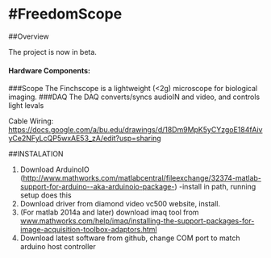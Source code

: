 #FreedomScope 
============

##Overview


The project is now in beta. 

#### Hardware Components: 
###Scope
The Finchscope is a lightweight (<2g)  microscope for biological imaging. 
###DAQ
The DAQ converts/syncs audioIN and video, and controls light levals

Cable Wiring: https://docs.google.com/a/bu.edu/drawings/d/18Dm9MpK5yCYzgoE184fAivyCe2NFyLcQP5wxAE53_zA/edit?usp=sharing


##INSTALATION
1. Download ArduinoIO (http://www.mathworks.com/matlabcentral/fileexchange/32374-matlab-support-for-arduino--aka-arduinoio-package-)
     -install in path, running setup does this 
2. Download driver from diamond video vc500 website, install.
3. (For matlab 2014a and later) download imaq tool from www.mathworks.com/help/imaq/installing-the-support-packages-for-image-acquisition-toolbox-adaptors.html
4. Download latest software from github, change COM port to match arduino host controller 




